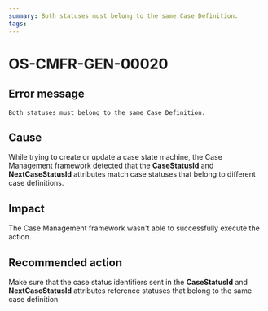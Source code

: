 ```yaml
---
summary: Both statuses must belong to the same Case Definition.
tags:
---
```


# OS-CMFR-GEN-00020

## Error message

`Both statuses must belong to the same Case Definition.`

## Cause

While trying to create or update a case state machine, the Case Management framework detected that the **CaseStatusId** and **NextCaseStatusId** attributes match case statuses that belong to different case definitions.

## Impact

The Case Management framework wasn't able to successfully execute the action.

## Recommended action

Make sure that the case status identifiers sent in the **CaseStatusId** and **NextCaseStatusId** attributes reference statuses that belong to the same case definition.
